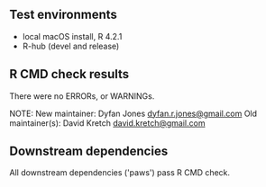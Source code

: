 ## Test environments

* local macOS install, R 4.2.1
* R-hub (devel and release)

## R CMD check results

There were no ERRORs, or WARNINGs.

NOTE:
New maintainer:
  Dyfan Jones <dyfan.r.jones@gmail.com>
Old maintainer(s):
  David Kretch <david.kretch@gmail.com>

## Downstream dependencies

All downstream dependencies ('paws') pass R CMD check.
